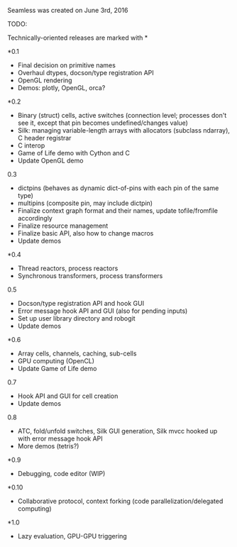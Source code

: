 Seamless was created on June 3rd, 2016

TODO:

Technically-oriented releases are marked with *

*0.1
- Final decision on primitive names
- Overhaul dtypes, docson/type registration API
- OpenGL rendering
- Demos: plotly, OpenGL, orca?

*0.2
- Binary (struct) cells, active switches (connection level; processes don't see it, except that pin becomes undefined/changes value)
- Silk: managing variable-length arrays with allocators (subclass ndarray), C header registrar
- C interop
- Game of Life demo with Cython and C
- Update OpenGL demo

0.3
- dictpins (behaves as dynamic dict-of-pins with each pin of the same type)
- multipins (composite pin, may include dictpin)
- Finalize context graph format and their names, update tofile/fromfile accordingly
- Finalize resource management
- Finalize basic API, also how to change macros
- Update demos

*0.4
- Thread reactors, process reactors
- Synchronous transformers, process transformers

0.5
- Docson/type registration API and hook GUI
- Error message hook API and GUI (also for pending inputs)
- Set up user library directory and robogit
- Update demos

*0.6
- Array cells, channels, caching, sub-cells
- GPU computing (OpenCL)
- Update Game of Life demo

0.7
- Hook API and GUI for cell creation
- Update demos

0.8
- ATC, fold/unfold switches, Silk GUI generation, Silk mvcc hooked up with error message hook API
- More demos (tetris?)

*0.9
- Debugging, code editor (WIP)

*0.10
- Collaborative protocol, context forking (code parallelization/delegated computing)

*1.0
- Lazy evaluation, GPU-GPU triggering
